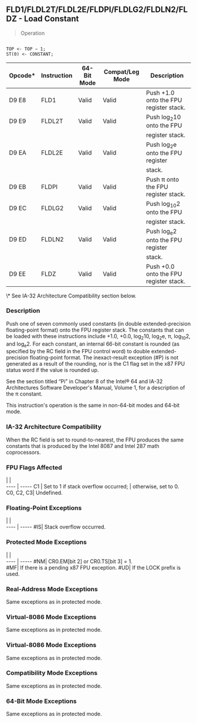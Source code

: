 ## FLD1/FLDL2T/FLDL2E/FLDPI/FLDLG2/FLDLN2/FLDZ - Load Constant

> Operation
``` slim

TOP <- TOP − 1;
ST(0) <- CONSTANT;

```

 Opcode\*| Instruction| 64-Bit Mode| Compat/Leg Mode| Description                                
 ---  | --- | --- | --- | ---
 D9 E8  | FLD1       | Valid      | Valid          | Push +1.0 onto the FPU register stack.     
 D9 E9  | FLDL2T     | Valid      | Valid          | Push log<sub>2</sub>10 onto the FPU        
        |            |            |                | register stack.                            
 D9 EA  | FLDL2E     | Valid      | Valid          | Push log<sub>2</sub>e onto the FPU register
        |            |            |                | stack.                                     
 D9 EB  | FLDPI      | Valid      | Valid          | Push π onto the FPU register stack.        
 D9 EC  | FLDLG2     | Valid      | Valid          | Push log<sub>10</sub>2 onto the FPU        
        |            |            |                | register stack.                            
 D9 ED  | FLDLN2     | Valid      | Valid          | Push log<sub>e</sub>2 onto the FPU register
        |            |            |                | stack.                                     
 D9 EE  | FLDZ       | Valid      | Valid          | Push +0.0 onto the FPU register stack.     
<aside class="notification">
\* See IA-32 Architecture Compatibility section below.
</aside>


### Description
Push one of seven commonly used constants (in double extended-precision floating-point
format) onto the FPU register stack. The constants that can be loaded with these
instructions include +1.0, +0.0, log<sub>2</sub>10, log<sub>2</sub>e, π, log<sub>10</sub>2,
and log<sub>e</sub>2. For each constant, an internal 66-bit constant is rounded
(as specified by the RC field in the FPU control word) to double extended-precision
floating-point format. The inexact-result exception (#P) is not generated as
a result of the rounding, nor is the C1 flag set in the x87 FPU status word
if the value is rounded up.

See the section titled “Pi” in Chapter 8 of the Intel® 64 and IA-32 Architectures
Software Developer's Manual, Volume 1, for a description of the π constant.

This instruction's operation is the same in non-64-bit modes and 64-bit mode.


### IA-32 Architecture Compatibility
When the RC field is set to round-to-nearest, the FPU produces the same constants
that is produced by the Intel 8087 and Intel 287 math coprocessors.



### FPU Flags Affected
   | |  
---- | -----
 C1        | Set to 1 if stack overflow occurred;
           | otherwise, set to 0.                
 C0, C2, C3| Undefined.                          

### Floating-Point Exceptions
   | |  
---- | -----
 #IS| Stack overflow occurred.

### Protected Mode Exceptions
   | |  
---- | -----
 #NM| CR0.EM[bit 2] or CR0.TS[bit 3] = 1.     
 #MF| If there is a pending x87 FPU exception.
 #UD| If the LOCK prefix is used.             

### Real-Address Mode Exceptions
Same exceptions as in protected mode.


### Virtual-8086 Mode Exceptions
Same exceptions as in protected mode.


### Virtual-8086 Mode Exceptions
Same exceptions as in protected mode.


### Compatibility Mode Exceptions
Same exceptions as in protected mode.


### 64-Bit Mode Exceptions
Same exceptions as in protected mode.
